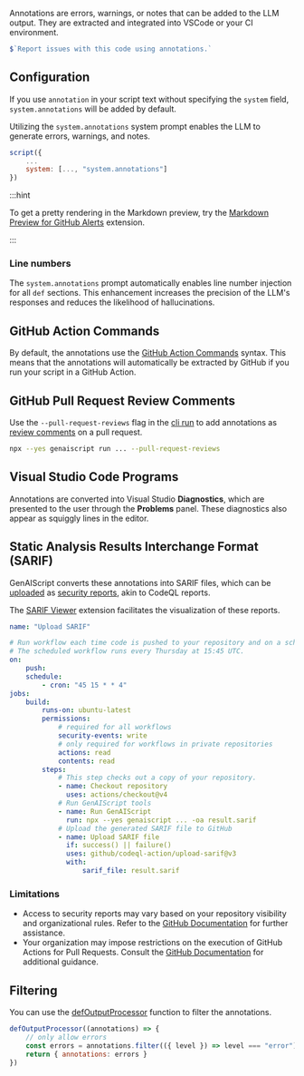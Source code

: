 Annotations are errors, warnings, or notes that can be added to the LLM output. They are extracted and integrated into VSCode or your CI environment.

```js "annotations"
$`Report issues with this code using annotations.`
```

## Configuration

If you use `annotation` in your script text without specifying the `system` field, `system.annotations` will be added by default.

Utilizing the `system.annotations` system prompt enables the LLM to generate errors, warnings, and notes.

```js ""system.annotations""
script({
    ...
    system: [..., "system.annotations"]
})
```

:::hint

To get a pretty rendering in the Markdown preview, try the [Markdown Preview for GitHub Alerts](https://marketplace.visualstudio.com/items?itemName=yahyabatulu.vscode-markdown-alert) extension.

:::

### Line numbers

The `system.annotations` prompt automatically enables line number injection for all `def` sections. This enhancement
increases the precision of the LLM's responses and reduces the likelihood of hallucinations.

## GitHub Action Commands

By default, the annotations use the [GitHub Action Commands](https://docs.github.com/en/actions/using-workflows/workflow-commands-for-github-actions#setting-an-error-message) syntax.
This means that the annotations will automatically be extracted by GitHub if you run your script in a GitHub Action.

## GitHub Pull Request Review Comments

Use the `--pull-request-reviews` flag in the [cli run](/genaiscript/reference/cli/run/#pull-request-reviews) to add annotations as [review comments](https://docs.github.com/en/pull-requests/collaborating-with-pull-requests/reviewing-changes-in-pull-requests/commenting-on-a-pull-request#about-pull-request-comments) on a pull request.

```sh "cli"
npx --yes genaiscript run ... --pull-request-reviews
```

## Visual Studio Code Programs

Annotations are converted into Visual Studio **Diagnostics**, which are presented to the user
through the **Problems** panel. These diagnostics also appear as squiggly lines in the editor.

## Static Analysis Results Interchange Format (SARIF)

GenAIScript converts these annotations into SARIF files, which can be [uploaded](https://docs.github.com/en/code-security/code-scanning/integrating-with-code-scanning/uploading-a-sarif-file-to-github) as [security reports](https://docs.github.com/en/code-security/code-scanning/integrating-with-code-scanning/sarif-support-for-code-scanning), akin to CodeQL reports.

The [SARIF Viewer](https://marketplace.visualstudio.com/items?itemName=MS-SarifVSCode.sarif-viewer)
extension facilitates the visualization of these reports.

```yaml title="GitHub Action"
name: "Upload SARIF"

# Run workflow each time code is pushed to your repository and on a schedule.
# The scheduled workflow runs every Thursday at 15:45 UTC.
on:
    push:
    schedule:
        - cron: "45 15 * * 4"
jobs:
    build:
        runs-on: ubuntu-latest
        permissions:
            # required for all workflows
            security-events: write
            # only required for workflows in private repositories
            actions: read
            contents: read
        steps:
            # This step checks out a copy of your repository.
            - name: Checkout repository
              uses: actions/checkout@v4
            # Run GenAIScript tools
            - name: Run GenAIScript
              run: npx --yes genaiscript ... -oa result.sarif
            # Upload the generated SARIF file to GitHub
            - name: Upload SARIF file
              if: success() || failure()
              uses: github/codeql-action/upload-sarif@v3
              with:
                  sarif_file: result.sarif
```

### Limitations

-   Access to security reports may vary based on your repository visibility and organizational
    rules. Refer to the [GitHub Documentation](https://docs.github.com/en/repositories/managing-your-repositorys-settings-and-features/enabling-features-for-your-repository/managing-security-and-analysis-settings-for-your-repository#granting-access-to-security-alerts) for further assistance.
-   Your organization may impose restrictions on the execution of GitHub Actions for Pull Requests.
    Consult the [GitHub Documentation](https://docs.github.com/en/repositories/managing-your-repositorys-settings-and-features/enabling-features-for-your-repository/managing-github-actions-settings-for-a-repository#about-github-actions-permissions-for-your-repository) for additional guidance.

## Filtering

You can use the [defOutputProcessor](/genaiscript/reference/scripts/custom-output/) function
to filter the annotations.

```js "defOutputProcessor"
defOutputProcessor((annotations) => {
    // only allow errors
    const errors = annotations.filter(({ level }) => level === "error")
    return { annotations: errors }
})
```